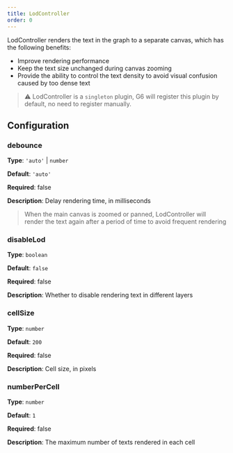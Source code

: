 ```yaml
---
title: LodController
order: 0
---
```


LodController renders the text in the graph to a separate canvas, which has the following benefits:

- Improve rendering performance
- Keep the text size unchanged during canvas zooming
- Provide the ability to control the text density to avoid visual confusion caused by too dense text

> ⚠️ LodController is a `singleton` plugin, G6 will register this plugin by default, no need to register manually.

## Configuration

### debounce

**Type**: `'auto'` | `number`

**Default**: `'auto'`

**Required**: false

**Description**: Delay rendering time, in milliseconds

> When the main canvas is zoomed or panned, LodController will render the text again after a period of time to avoid frequent rendering

### disableLod

**Type**: `boolean`

**Default**: `false`

**Required**: false

**Description**: Whether to disable rendering text in different layers

### cellSize

**Type**: `number`

**Default**: `200`

**Required**: false

**Description**: Cell size, in pixels

### numberPerCell

**Type**: `number`

**Default**: `1`

**Required**: false

**Description**: The maximum number of texts rendered in each cell
